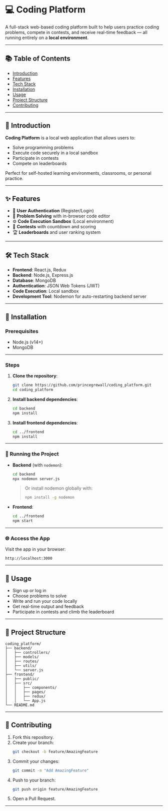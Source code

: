 # 💻 Coding Platform

A full-stack web-based coding platform built to help users practice coding problems, compete in contests, and receive real-time feedback — all running entirely on a **local environment**.

---

## 📚 Table of Contents

- [Introduction](#introduction)
- [Features](#features)
- [Tech Stack](#tech-stack)
- [Installation](#installation)
- [Usage](#usage)
- [Project Structure](#project-structure)
- [Contributing](#contributing)


---

## 🧾 Introduction

**Coding Platform** is a local web application that allows users to:

- Solve programming problems
- Execute code securely in a local sandbox
- Participate in contests
- Compete on leaderboards

Perfect for self-hosted learning environments, classrooms, or personal practice.

---

## ✨ Features

- 👤 **User Authentication** (Register/Login)
- 🧠 **Problem Solving** with in-browser code editor
- ⚙️ **Code Execution Sandbox** (Local environment)
- 🏁 **Contests** with countdown and scoring
- 🏆 **Leaderboards** and user ranking system

---

## 🛠️ Tech Stack

- **Frontend**: React.js, Redux
- **Backend**: Node.js, Express.js
- **Database**: MongoDB
- **Authentication**: JSON Web Tokens (JWT)
- **Code Execution**: Local sandbox
- **Development Tool**: Nodemon for auto-restarting backend server

---

## 🚀 Installation

### Prerequisites

- Node.js (v14+)
- MongoDB 

---

### Steps

1. **Clone the repository**:
   ```bash
   git clone https://github.com/princegrewall/coding_platform.git
   cd coding_platform
   ```

2. **Install backend dependencies**:
   ```bash
   cd backend
   npm install
   ```

3. **Install frontend dependencies**:
   ```bash
   cd ../frontend
   npm install
   ```

---

### 🔁 Running the Project

- **Backend** (with `nodemon`):
  ```bash
  cd backend
  npx nodemon server.js
  ```
  > Or install nodemon globally with:
  > ```bash
  > npm install -g nodemon
  > ```

- **Frontend**:
  ```bash
  cd ../frontend
  npm start
  ```

---

### 🌐 Access the App

Visit the app in your browser:

```
http://localhost:3000
```

---

## 🧪 Usage

- Sign up or log in
- Choose problems to solve
- Write and run your code locally
- Get real-time output and feedback
- Participate in contests and climb the leaderboard

---

## 📁 Project Structure

```
coding_platform/
├── backend/
│   ├── controllers/
│   ├── models/
│   ├── routes/
│   ├── utils/
│   └── server.js
├── frontend/
│   ├── public/
│   ├── src/
│   │   ├── components/
│   │   ├── pages/
│   │   ├── redux/
│   │   └── App.js
└── README.md
```

---

## 🤝 Contributing

1. Fork this repository.
2. Create your branch:
   ```bash
   git checkout -b feature/AmazingFeature
   ```
3. Commit your changes:
   ```bash
   git commit -m "Add AmazingFeature"
   ```
4. Push to your branch:
   ```bash
   git push origin feature/AmazingFeature
   ```
5. Open a Pull Request.

---


